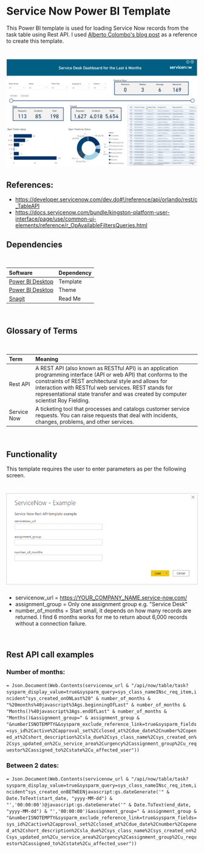 # Service Now Power BI Template
  
This Power BI template is used for loading Service Now records from the task table using Rest API. I used [Alberto Colombo's blog post](https://blog.kofko.xyz/connect-servicenow-and-powerbi) as a reference to create this template.

<h1 align="left">
  <img src="ReadMe/screenshot.PNG" />
</h1>


## References:
* https://developer.servicenow.com/dev.do#!/reference/api/orlando/rest/c_TableAPI
* https://docs.servicenow.com/bundle/kingston-platform-user-interface/page/use/common-ui-elements/reference/r_OpAvailableFiltersQueries.html


## Dependencies
<br>
  
|Software                                   |Dependency                 |
|:------------------------------------------|:--------------------------|
|[Power BI Desktop](https://powerbi.microsoft.com/en-us/downloads/)|Template|
|[Power BI Desktop](https://community.powerbi.com/t5/Themes-Gallery/University-of-Melbourne/td-p/163417)|Theme|
|[Snagit](http://discover.techsmith.com/snagit-non-brand-desktop/?gclid=CNzQiOTO09UCFVoFKgod9EIB3g)|Read Me|
<br>

## Glossary of Terms
<br>
  
| Term                      | Meaning                                                                                  |
|:--------------------------|:-----------------------------------------------------------------------------------------|
| Rest API       |A REST API (also known as RESTful API) is an application programming interface (API or web API) that conforms to the constraints of REST architectural style and allows for interaction with RESTful web services. REST stands for representational state transfer and was created by computer scientist Roy Fielding.|
| Service Now   |A ticketing tool that processes and catalogs customer service requests. You can raise requests that deal with incidents, changes, problems, and other services.|

<br>


## Functionality 
This template requires the user to enter parameters as per the following screen.

<h1 align="left">
  <img src="ReadMe/template_parameters.PNG" />
</h1>

* servicenow_url = https://YOUR_COMPANY_NAME.service-now.com/
* assignment_group = Only one assignment group e.g. "Service Desk"
* number_of_months = Start small, it depends on how many records are returned. I find 6 months works for me to return about 6,000 records without a connection failure.

<br>
  
## Rest API call examples

### Number of months:

`= Json.Document(Web.Contents(servicenow_url & "/api/now/table/task?sysparm_display_value=true&sysparm_query=sys_class_nameINsc_req_item,incident^sys_created_onONLast%20" & number_of_months & "%20months%40javascript%3Ags.beginningOfLast" & number_of_months & "Months()%40javascript%3Ags.endOfLast" & number_of_months & "Months()&assignment_group=" & assignment_group & "&numberISNOTEMPTY&&sysparm_exclude_reference_link=true&sysparm_fields=sys_id%2Cactive%2Capproval_set%2Cclosed_at%2Cdue_date%2Cnumber%2Copened_at%2Cshort_description%2Csla_due%2Csys_class_name%2Csys_created_on%2Csys_updated_on%2Cu_service_area%2Curgency%2Cassignment_group%2Cu_requestor%2Cassigned_to%2Cstate%2Cu_affected_user"))`

### Between 2 dates:

`= Json.Document(Web.Contents(servicenow_url & "/api/now/table/task?sysparm_display_value=true&sysparm_query=sys_class_nameINsc_req_item,incident^sys_created_onBETWEENjavascript:gs.dateGenerate('" & Date.ToText(start_date, "yyyy-MM-dd") & "','00:00:00')@javascript:gs.dateGenerate('" & Date.ToText(end_date, "yyyy-MM-dd") & "','00:00:00')&assignment_group=" & assignment_group & "&numberISNOTEMPTY&sysparm_exclude_reference_link=true&sysparm_fields=sys_id%2Cactive%2Capproval_set%2Cclosed_at%2Cdue_date%2Cnumber%2Copened_at%2Cshort_description%2Csla_due%2Csys_class_name%2Csys_created_on%2Csys_updated_on%2Cu_service_area%2Curgency%2Cassignment_group%2Cu_requestor%2Cassigned_to%2Cstate%2Cu_affected_user"))`
